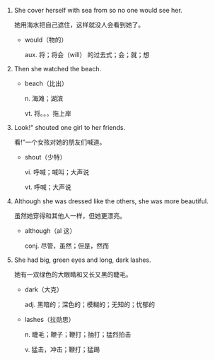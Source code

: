 1. She cover herself with sea from so no one would see her.

    她用海水把自己遮住，这样就没人会看到她了。

    - would（物的）

        aux. 将；将会（will） 的过去式；会；就；想

2. Then she watched the beach.

    - beach（比出）

        n. 海滩；湖滨

        vt. 将。。。拖上岸

3. Look!" shouted one girl to her friends.

    看!”一个女孩对她的朋友们喊道。

    - shout（少特）

        vi. 呼喊；喊叫；大声说

        vt. 呼喊；大声说

4. Although she was dressed like the others, she was more beautiful.

    虽然她穿得和其他人一样，但她更漂亮。

    - although（al 这）

        conj. 尽管，虽然；但是，然而

5. She had big, green eyes and long, dark lashes.

    她有一双绿色的大眼睛和又长又黑的睫毛。

    - dark（大克）

        adj. 黑暗的；深色的；模糊的；无知的；忧郁的

    - lashes（拉勋思）

        n. 睫毛；鞭子；鞭打；抽打；猛烈拍击

        v. 猛击，冲击；鞭打；猛踢




